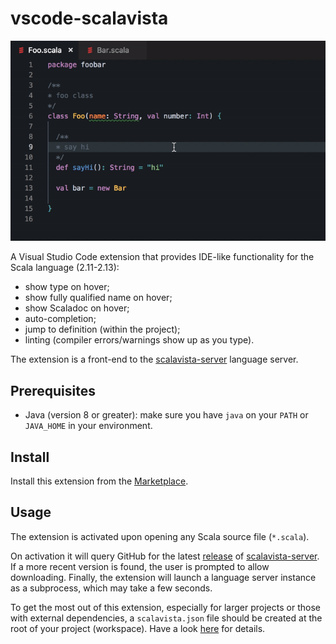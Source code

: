 # vscode-scalavista

![](demo2.gif)

A Visual Studio Code extension that provides IDE-like functionality
for the Scala language (2.11-2.13):

* show type on hover;
* show fully qualified name on hover;
* show Scaladoc on hover;
* auto-completion;
* jump to definition (within the project);
* linting (compiler errors/warnings show up as you type).

The extension is a front-end to the [scalavista-server](https://github.com/buntec/scalavista-server)
language server.

## Prerequisites

* Java (version 8 or greater): make sure you have `java` on your `PATH` or `JAVA_HOME` in your environment.

## Install 

Install this extension from the [Marketplace](https://marketplace.visualstudio.com/items?itemName=buntec.vscode-scalavista).

## Usage

The extension is activated upon opening any Scala source file (`*.scala`).

On activation it will query GitHub for the latest [release](https://github.com/buntec/scalavista-server/releases) of [scalavista-server](https://github.com/buntec/scalavista-server).
If a more recent version is found, the user is prompted to allow downloading.
Finally, the extension will launch a language server instance as a subprocess, which may take a few seconds. 

To get the most out of this extension, especially for larger
projects or those with external dependencies, a `scalavista.json`
file should be created at the root of your project (workspace). 
Have a look [here](https://github.com/buntec/scalavista-server) for details.